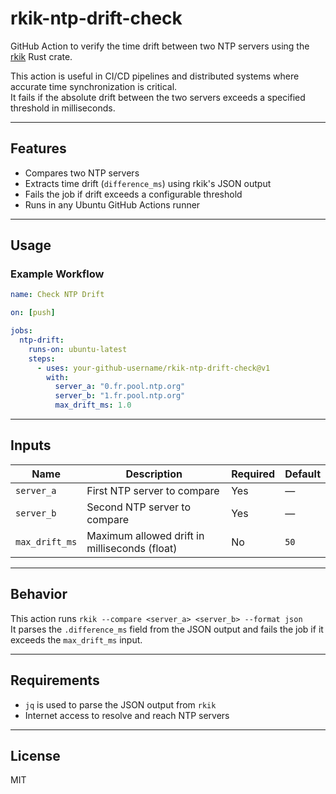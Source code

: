 # rkik-ntp-drift-check

GitHub Action to verify the time drift between two NTP servers using the [rkik](https://crates.io/crates/rkik) Rust crate.

This action is useful in CI/CD pipelines and distributed systems where accurate time synchronization is critical.  
It fails if the absolute drift between the two servers exceeds a specified threshold in milliseconds.

---

## Features

- Compares two NTP servers
- Extracts time drift (`difference_ms`) using rkik's JSON output
- Fails the job if drift exceeds a configurable threshold
- Runs in any Ubuntu GitHub Actions runner

---

## Usage

### Example Workflow

```yaml
name: Check NTP Drift

on: [push]

jobs:
  ntp-drift:
    runs-on: ubuntu-latest
    steps:
      - uses: your-github-username/rkik-ntp-drift-check@v1
        with:
          server_a: "0.fr.pool.ntp.org"
          server_b: "1.fr.pool.ntp.org"
          max_drift_ms: 1.0
```

---

## Inputs

| Name           | Description                                         | Required | Default |
|----------------|-----------------------------------------------------|----------|---------|
| `server_a`     | First NTP server to compare                         | Yes      | —       |
| `server_b`     | Second NTP server to compare                        | Yes      | —       |
| `max_drift_ms` | Maximum allowed drift in milliseconds (float)      | No       | `50`    |

---

## Behavior

This action runs `rkik --compare <server_a> <server_b> --format json`  
It parses the `.difference_ms` field from the JSON output and fails the job if it exceeds the `max_drift_ms` input.

---

## Requirements

- `jq` is used to parse the JSON output from `rkik`
- Internet access to resolve and reach NTP servers

---

## License

MIT
